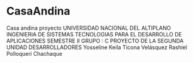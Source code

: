 # CasaAndina
Casa andina proyecto
UNIVERSIDAD NACIONAL DEL ALTIPLANO 
INGENIERIA DE SISTEMAS 
TECNOLOGIAS PARA EL DESARROLLO DE APLICACIONES
SEMESTRE II
GRUPO : C
PROYECTO DE LA SEGUNDA UNIDAD
DESARROLLADORES
Yosseline Keila Ticona Velásquez
Rashiel Polloqueri Chachaque
